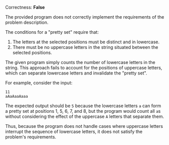 Correctness: **False**

The provided program does not correctly implement the requirements of the problem description. 

The conditions for a "pretty set" require that:
1. The letters at the selected positions must be distinct and in lowercase.
2. There must be no uppercase letters in the string situated between the selected positions.

The given program simply counts the number of lowercase letters in the string. This approach fails to account for the positions of uppercase letters, which can separate lowercase letters and invalidate the "pretty set". 

For example, consider the input:
```
11
aAaAaaAaaa
```
The expected output should be `5` because the lowercase letters `a` can form a pretty set at positions 1, 5, 6, 7, and 8, but the program would count all `a`s without considering the effect of the uppercase `A` letters that separate them.

Thus, because the program does not handle cases where uppercase letters interrupt the sequence of lowercase letters, it does not satisfy the problem's requirements.